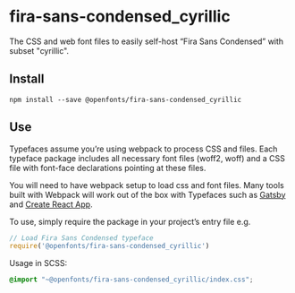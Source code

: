 
# fira-sans-condensed_cyrillic

The CSS and web font files to easily self-host “Fira Sans Condensed” with subset "cyrillic".

## Install

`npm install --save @openfonts/fira-sans-condensed_cyrillic`

## Use

Typefaces assume you’re using webpack to process CSS and files. Each typeface
package includes all necessary font files (woff2, woff) and a CSS file with
font-face declarations pointing at these files.

You will need to have webpack setup to load css and font files. Many tools built
with Webpack will work out of the box with Typefaces such as [Gatsby](https://github.com/gatsbyjs/gatsby)
and [Create React App](https://github.com/facebookincubator/create-react-app).

To use, simply require the package in your project’s entry file e.g.

```javascript
// Load Fira Sans Condensed typeface
require('@openfonts/fira-sans-condensed_cyrillic')
```

Usage in SCSS:
```scss
@import "~@openfonts/fira-sans-condensed_cyrillic/index.css";
```
